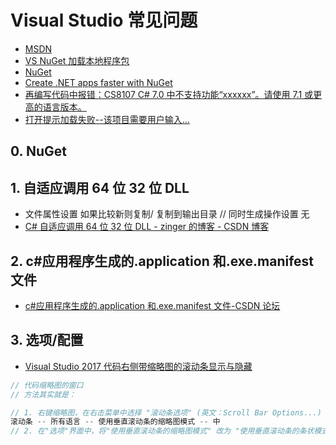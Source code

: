 # Visual Studio 常见问题

- [MSDN](<https://docs.microsoft.com/zh-cn/previous-versions/ms123401(v=msdn.10)>)
- [VS NuGet 加载本地程序包](https://www.git-scm.com/download/win)
- [NuGet](https://www.cnblogs.com/nizhenghua/p/6422078.html)
- [Create .NET apps faster with NuGet](https://www.nuget.org/)
- [再编写代码中报错：CS8107 C# 7.0 中不支持功能“xxxxxx”。请使用 7.1 或更高的语言版本。](https://www.cnblogs.com/heheblog/p/net_error_CS8107.html)
- [打开提示加载失败--该项目需要用户输入...](https://blog.csdn.net/zhengleiqing/article/details/38341037)

## 0. NuGet

## 1. 自适应调用 64 位 32 位 DLL

- 文件属性设置 如果比较新则复制/ 复制到输出目录 // 同时生成操作设置 无
- [C# 自适应调用 64 位 32 位 DLL - zinger 的博客 - CSDN 博客](https://blog.csdn.net/zingerchina/article/details/82586639)

## 2. c#应用程序生成的.application 和.exe.manifest 文件

- [c#应用程序生成的.application 和.exe.manifest 文件-CSDN 论坛](https://bbs.csdn.net/topics/390661303?page=1)

## 3. 选项/配置

- [Visual Studio 2017 代码右侧带缩略图的滚动条显示与隐藏](https://blog.csdn.net/jinzhengxi/article/details/82190483)

```c#
// 代码缩略图的窗口
// 方法其实就是：

// 1. 右键缩略图，在右击菜单中选择 "滚动条选项" (英文：Scroll Bar Options...)
滚动条 -- 所有语言 -- 使用垂直滚动条的缩略图模式 -- 中
// 2. 在"选项"界面中，将"使用垂直滚动条的缩略图模式" 改为 "使用垂直滚动条的条状模式", 缩略图就不见了，问题解决了。哈哈哈
```
